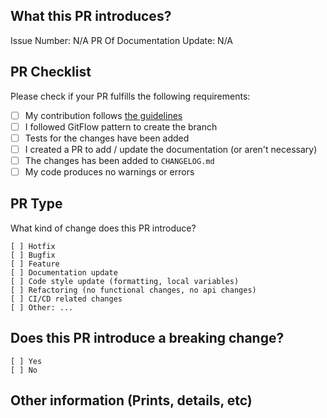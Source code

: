 ## What this PR introduces?

Issue Number: N/A
PR Of Documentation Update: N/A

<!-- Please, includes description of this pull request -->

## PR Checklist

Please check if your PR fulfills the following requirements:

- [ ] My contribution follows [the guidelines](https://github.com/techmmunity/easy-check/blob/master/CONTRIBUTING.md)
- [ ] I followed GitFlow pattern to create the branch
- [ ] Tests for the changes have been added
- [ ] I created a PR to add / update the documentation (or aren't necessary)
- [ ] The changes has been added to `CHANGELOG.md`
- [ ] My code produces no warnings or errors

## PR Type

What kind of change does this PR introduce?

```
[ ] Hotfix
[ ] Bugfix
[ ] Feature
[ ] Documentation update
[ ] Code style update (formatting, local variables)
[ ] Refactoring (no functional changes, no api changes)
[ ] CI/CD related changes
[ ] Other: ...
```

## Does this PR introduce a breaking change?

```
[ ] Yes
[ ] No
```

<!-- If this PR contains a breaking change, please describe the impact and migration path for existing applications below. -->

## Other information (Prints, details, etc)
